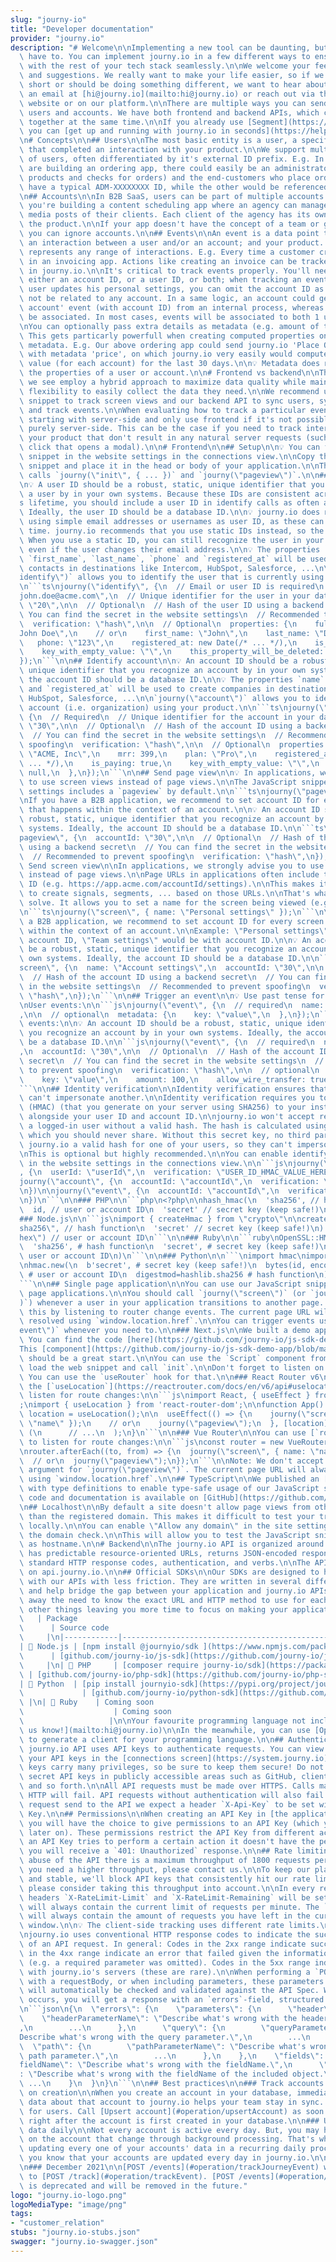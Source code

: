 ```yaml
---
slug: "journy-io"
title: "Developer documentation"
provider: "journy.io"
description: "# Welcome\n\nImplementing a new tool can be daunting, but it doesn't\
  \ have to. You can implement journy.io in a few different ways to ensure it fits\
  \ with the rest of your tech stack seamlessly.\n\nWe welcome your feedback, ideas\
  \ and suggestions. We really want to make your life easier, so if we’re falling\
  \ short or should be doing something different, we want to hear about it. Send us\
  \ an email at [hi@journy.io](mailto:hi@journy.io) or reach out via the chat on our\
  \ website or on our platform.\n\nThere are multiple ways you can send us data about\
  \ users and accounts. We have both frontend and backend APIs, which can be used\
  \ together at the same time.\n\nIf you already use [Segment](https://segment.com/),\
  \ you can [get up and running with journy.io in seconds](https://help.journy.io/en/articles/6488307-the-segment-connector).\n\
  \n# Concepts\n\n## Users\n\nThe most basic entity is a user, a specific individual\
  \ that completed an interaction with your product.\n\nWe support multiple types\
  \ of users, often differentiated by it's external ID prefix. E.g. In the case you\
  \ are building an ordering app, there could easily be an administrator (who updates\
  \ products and checks for orders) and the end-customers who place orders. One could\
  \ have a typical ADM-XXXXXXXX ID, while the other would be referenced by USR-XXXXXXXXX.\n\
  \n## Accounts\n\nIn B2B SaaS, users can be part of multiple accounts. E.g. Imagine\
  \ you're building a content scheduling app where an agency can manage the social\
  \ media posts of their clients. Each client of the agency has its own account in\
  \ the product.\n\nIf your app doesn't have the concept of a team or group of users,\
  \ you can ignore accounts.\n\n## Events\n\nAn event is a data point that represents\
  \ an interaction between a user and/or an account; and your product. Events can\
  \ represents any range of interactions. E.g. Every time a customer creates an invoice\
  \ in an invoicing app. Actions like creating an invoice can be tracked as an event\
  \ in journy.io.\n\nIt's critical to track events properly. You'll need to provide\
  \ either an account ID, or a user ID, or both; when tracking an event. E.g. If a\
  \ user updates his personal settings, you can omit the account ID as the event would\
  \ not be related to any account. In a same logic, an account could get a 'suspend\
  \ account' event (with account ID) from an internal process, whereas no user would\
  \ be associated. In most cases, events will be associated to both 1 user and 1 account.\n\
  \nYou can optionally pass extra details as metadata (e.g. amount of the invoice).\
  \ This gets particarly powerfull when creating computed properties on those event\
  \ metadata. E.g. Our above ordering app could send journy.io 'Place Order' events\
  \ with metadata 'price', on which journy.io very easily would compute a total order\
  \ value (for each account) for the last 30 days.\n\n💡 Metadata does not update\
  \ the properties of a user or account.\n\n# Frontend vs backend\n\nThe best implementations\
  \ we see employ a hybrid approach to maximize data quality while maintaining the\
  \ flexibility to easily collect the data they need.\n\nWe recommend using our JavaScript\
  \ snippet to track screen views and our backend API to sync users, sync accounts\
  \ and track events.\n\nWhen evaluating how to track a particular event, we suggest\
  \ starting with server-side and only use frontend if it's not possible to collect\
  \ purely server-side. This can be the case if you need to track interactions with\
  \ your product that don't result in any natural server requests (such as a button\
  \ click that opens a modal).\n\n# Frontend\n\n## Setup\n\n💡 You can find the JavaScript\
  \ snippet in the website settings in the connections view.\n\nCopy the JavaScript\
  \ snippet and place it in the head or body of your application.\n\nThe snippet automatically\
  \ calls `journy(\"init\", { ... })` and `journy(\"pageview\")`.\n\n## Identify user\n\
  \n💡 A user ID should be a robust, static, unique identifier that you recognize\
  \ a user by in your own systems. Because these IDs are consistent across a customer’\
  s lifetime, you should include a user ID in identify calls as often as you can.\
  \ Ideally, the user ID should be a database ID.\n\n💡 journy.io does not recommend\
  \ using simple email addresses or usernames as user ID, as these can change over\
  \ time. journy.io recommends that you use static IDs instead, so the IDs never change.\
  \ When you use a static ID, you can still recognize the user in your analytics tools,\
  \ even if the user changes their email address.\n\n💡 The properties `full_name`,\
  \ `first_name`, `last_name`, `phone` and `registered_at` will be used for creating\
  \ contacts in destinations like Intercom, HubSpot, Salesforce, ...\n\n`journy(\"\
  identify\")` allows you to identify the user that is currently using your product.\n\
  \n```ts\njourny(\"identify\", {\n  // Email or user ID is required\n  email: \"\
  john.doe@acme.com\",\n  // Unique identifier for the user in your database\n  userId:\
  \ \"20\",\n\n  // Optional\n  // Hash of the user ID using a backend secret\n  //\
  \ You can find the secret in the website settings\n  // Recommended to prevent spoofing\n\
  \  verification: \"hash\",\n\n  // Optional\n  properties: {\n    full_name: \"\
  John Doe\",\n    // or\n    first_name: \"John\",\n    last_name: \"Doe\",\n\n \
  \   phone: \"123\",\n    registered_at: new Date(/* ... */),\n    is_admin: true,\n\
  \    key_with_empty_value: \"\",\n    this_property_will_be_deleted: null,\n  },\n\
  });\n```\n\n## Identify account\n\n💡 An account ID should be a robust, static,\
  \ unique identifier that you recognize an account by in your own systems. Ideally,\
  \ the account ID should be a database ID.\n\n💡 The properties `name`, `mrr`, `plan`\
  \ and `registered_at` will be used to create companies in destinations like Intercom,\
  \ HubSpot, Salesforce, ...\n\n`journy(\"account\")` allows you to identify the business\
  \ account (i.e. organization) using your product.\n\n```ts\njourny(\"account\",\
  \ {\n  // Required\n  // Unique identifier for the account in your database\n  accountId:\
  \ \"30\",\n\n  // Optional\n  // Hash of the account ID using a backend secret\n\
  \  // You can find the secret in the website settings\n  // Recommended to prevent\
  \ spoofing\n  verification: \"hash\",\n\n  // Optional\n  properties: {\n    name:\
  \ \"ACME, Inc\",\n    mrr: 399,\n    plan: \"Pro\",\n    registered_at: new Date(/*\
  \ ... */),\n    is_paying: true,\n    key_with_empty_value: \"\",\n    this_property_will_be_deleted:\
  \ null,\n  },\n});\n```\n\n## Send page view\n\n💡 In applications, we advise you\
  \ to use screen views instead of page views.\n\nThe JavaScript snippet in the site\
  \ settings includes a `pageview` by default.\n\n```ts\njourny(\"pageview\");\n```\n\
  \nIf you have a B2B application, we recommend to set account ID for every page view\
  \ that happens within the context of an account.\n\n💡 An account ID should be a\
  \ robust, static, unique identifier that you recognize an account by in your own\
  \ systems. Ideally, the account ID should be a database ID.\n\n```ts\njourny(\"\
  pageview\", {\n  accountId: \"30\",\n\n  // Optional\n  // Hash of the account ID\
  \ using a backend secret\n  // You can find the secret in the website settings\n\
  \  // Recommended to prevent spoofing\n  verification: \"hash\",\n});\n```\n\n##\
  \ Send screen view\n\nIn applications, we strongly advise you to use screen views\
  \ instead of page views.\n\nPage URLs in applications often include the account\
  \ ID (e.g. https://app.acme.com/accountId/settings).\n\nThis makes it difficult\
  \ to create signals, segments, ... based on those URLs.\n\nThat's what screen views\
  \ solve. It allows you to set a name for the screen being viewed (e.g. Account settings).\n\
  \n```ts\njourny(\"screen\", { name: \"Personal settings\" });\n```\n\nIf you have\
  \ a B2B application, we recommend to set account ID for every screen view that happens\
  \ within the context of an account.\n\nExample: \"Personal settings\" would be without\
  \ account ID, \"Team settings\" would be with account ID.\n\n💡 An account ID should\
  \ be a robust, static, unique identifier that you recognize an account by in your\
  \ own systems. Ideally, the account ID should be a database ID.\n\n```ts\njourny(\"\
  screen\", {\n  name: \"Account settings\",\n  accountId: \"30\",\n\n  // Optional\n\
  \  // Hash of the account ID using a backend secret\n  // You can find the secret\
  \ in the website settings\n  // Recommended to prevent spoofing\n  verification:\
  \ \"hash\",\n});\n```\n\n## Trigger an event\n\n💡 Use past tense for event names.\n\
  \nUser events:\n\n```js\njourny(\"event\", {\n  // required\n  name: \"signed_in\"\
  ,\n\n  // optional\n  metadata: {\n    key: \"value\",\n  },\n});\n```\n\nAccount\
  \ events:\n\n💡 An account ID should be a robust, static, unique identifier that\
  \ you recognize an account by in your own systems. Ideally, the account ID should\
  \ be a database ID.\n\n```js\njourny(\"event\", {\n  // required\n  name: \"created_invoice\"\
  ,\n  accountId: \"30\",\n\n  // Optional\n  // Hash of the account ID using a backend\
  \ secret\n  // You can find the secret in the website settings\n  // Recommended\
  \ to prevent spoofing\n  verification: \"hash\",\n\n  // optional\n  metadata: {\n\
  \    key: \"value\",\n    amount: 100,\n    allow_wire_transfer: true,\n  },\n});\n\
  ```\n\n## Identity verification\n\nIdentity verification ensures that one person\
  \ can't impersonate another.\n\nIdentity verification requires you to add an hash\
  \ (HMAC) (that you generate on your server using SHA256) to your installation snippet\
  \ alongside your user ID and account ID.\n\njourny.io won't accept requests for\
  \ a logged-in user without a valid hash. The hash is calculated using a secret key,\
  \ which you should never share. Without this secret key, no third party can send\
  \ journy.io a valid hash for one of your users, so they can't impersonate your users.\n\
  \nThis is optional but highly recommended.\n\nYou can enable identify verification\
  \ in the website settings in the connections view.\n\n```js\njourny(\"identify\"\
  , {\n  userId: \"userId\",\n  verification: \"USER_ID_HMAC_VALUE_HERE\"\n})\n\n\
  journy(\"account\", {\n  accountId: \"accountId\",\n  verification: \"ACCOUNT_ID_HMAC_VALUE_HERE\"\
  \n})\n\njourny(\"event\", {\n  accountId: \"accountId\",\n  verification: \"ACCOUNT_ID_HMAC_VALUE_HERE\"\
  \n})\n```\n\n### PHP\n\n```php\n<?php\n\nhash_hmac(\n  'sha256', // hash function\n\
  \  id, // user or account ID\n  'secret' // secret key (keep safe!)\n);\n```\n\n\
  ### Node.js\n\n```js\nimport { createHmac } from \"crypto\"\n\ncreateHmac(\n  \"\
  sha256\", // hash function\n  'secret' // secret key (keep safe!)\n).update(id).digest(\"\
  hex\") // user or account ID\n```\n\n### Ruby\n\n```ruby\nOpenSSL::HMAC.hexdigest(\n\
  \  'sha256', # hash function\n  'secret', # secret key (keep safe!)\n  id.to_s #\
  \ user or account ID\n)\n```\n\n### Python\n\n```\nimport hmac\nimport hashlib\n\
  \nhmac.new(\n  b'secret', # secret key (keep safe!)\n  bytes(id, encoding='utf-8'),\
  \ # user or account ID\n  digestmod=hashlib.sha256 # hash function\n).hexdigest()\n\
  ```\n\n## Single page application\n\nYou can use our JavaScript snippet inside single\
  \ page applications.\n\nYou should call `journy(\"screen\")` (or `journy(\"pageview\"\
  )`) whenever a user in your application transitions to another page. You can do\
  \ this by listening to router change events. The current page URL will always be\
  \ resolved using `window.location.href`.\n\nYou can trigger events using `journy(\"\
  event\")` whenever you need to.\n\n### Next.js\n\nWe built a demo app with Next.js.\
  \ You can find the code [here](https://github.com/journy-io/js-sdk-demo-app).\n\n\
  This [component](https://github.com/journy-io/js-sdk-demo-app/blob/main/components/Journy.js)\
  \ should be a great start.\n\nYou can use the `Script` component from Next.js to\
  \ load the web snippet and call `init`.\n\nDon't forget to listen on route changes.\
  \ You can use the `useRouter` hook for that.\n\n### React Router v6\n\nYou can use\
  \ the [`useLocation`](https://reactrouter.com/docs/en/v6/api#uselocation) hook to\
  \ listen for route changes:\n\n```js\nimport React, { useEffect } from \"react\"\
  ;\nimport { useLocation } from 'react-router-dom';\n\nfunction App() {\n  const\
  \ location = useLocation();\n\n  useEffect(() => {\n    journy(\"screen\", { name:\
  \ \"name\" });\n    // or\n    journy(\"pageview\");\n  }, [location]);\n\n  return\
  \ (\n      // ...\n  );\n}\n```\n\n### Vue Router\n\nYou can use [`router.afterEach`](https://router.vuejs.org/guide/advanced/navigation-guards.html#global-after-hooks)\
  \ to listen for route changes:\n\n```js\nconst router = new VueRouter({ ... });\n\
  \nrouter.afterEach((to, from) => {\n  journy(\"screen\", { name: \"name\" });\n\
  \  // or\n  journy(\"pageview\");\n});\n```\n\nNote: We don't accept a page URL\
  \ argument for `journy(\"pageview\")`. The current page URL will always be resolved\
  \ using `window.location.href`.\n\n## TypeScript\n\nWe published an [npm package](https://www.npmjs.com/package/@journyio/web-types)\
  \ with type definitions to enable type-safe usage of our JavaScript snippet. The\
  \ code and documentation is available on [GitHub](https://github.com/journy-io/web-types).\n\
  \n## Localhost\n\nBy default a site doesn't allow page views from other domains\
  \ than the registered domain. This makes it difficult to test your tracking implementation\
  \ locally.\n\nYou can enable \"Allow any domain\" in the site settings to disable\
  \ the domain check.\n\nThis will allow you to test the JavaScript snippet with localhost\
  \ as hostname.\n\n# Backend\n\nThe journy.io API is organized around REST. Our API\
  \ has predictable resource-oriented URLs, returns JSON-encoded responses, and uses\
  \ standard HTTP response codes, authentication, and verbs.\n\nThe API is hosted\
  \ on api.journy.io.\n\n## Official SDKs\n\nOur SDKs are designed to help you interact\
  \ with our APIs with less friction. They are written in several different languages\
  \ and help bridge the gap between your application and journy.io APIs. They take\
  \ away the need to know the exact URL and HTTP method to use for each API call among\
  \ other things leaving you more time to focus on making your application.\n\n| Language\
  \   | Package                                                                  \
  \      | Source code                                                           \
  \     |\n|------------|--------------------------------------------------------------------------------|----------------------------------------------------------------------------|\n\
  | 💚 Node.js | [npm install @journyio/sdk ](https://www.npmjs.com/package/@journyio/sdk)\
  \      | [github.com/journy-io/js-sdk](https://github.com/journy-io/js-sdk)    \
  \     |\n| 🐘 PHP     | [composer require journy-io/sdk](https://packagist.org/packages/journy-io/sdk)\
  \ | [github.com/journy-io/php-sdk](https://github.com/journy-io/php-sdk)       |\n\
  | 🐍 Python  | [pip install journyio-sdk](https://pypi.org/project/journyio-sdk/)\
  \             | [github.com/journy-io/python-sdk](https://github.com/journy-io/python-sdk)\
  \ |\n| 💎 Ruby    | Coming soon                                                \
  \                    | Coming soon                                             \
  \                   |\n\nYour favourite programming language not included? [Let\
  \ us know!](mailto:hi@journy.io)\n\nIn the meanwhile, you can use [OpenAPI Generator](https://github.com/OpenAPITools/openapi-generator)\
  \ to generate a client for your programming language.\n\n## Authentication\n\nThe\
  \ journy.io API uses API keys to authenticate requests. You can view and manage\
  \ your API keys in the [connections screen](https://system.journy.io).\n\nYour API\
  \ keys carry many privileges, so be sure to keep them secure! Do not share your\
  \ secret API keys in publicly accessible areas such as GitHub, client-side code,\
  \ and so forth.\n\nAll API requests must be made over HTTPS. Calls made over plain\
  \ HTTP will fail. API requests without authentication will also fail.\n\nFor every\
  \ request send to the API we expect a header `X-Api-Key` to be set with the API\
  \ Key.\n\n## Permissions\n\nWhen creating an API Key in [the application](https://system.journy.io)\
  \ you will have the choice to give permissions to an API Key (which you can change\
  \ later on). These permissions restrict the API Key from different actions. When\
  \ an API Key tries to perform a certain action it doesn't have the permissions for,\
  \ you will receive a `401: Unauthorized` response.\n\n## Rate limiting\n\nTo prevent\
  \ abuse of the API there is a maximum throughput of 1800 requests per minute. If\
  \ you need a higher throughput, please contact us.\n\nTo keep our platform healthy\
  \ and stable, we'll block API keys that consistently hit our rate limits. Therefore,\
  \ please consider taking this throughput into account.\n\nIn every response the\
  \ headers `X-RateLimit-Limit` and `X-RateLimit-Remaining` will be set. The `X-RateLimit-Limit`-header\
  \ will always contain the current limit of requests per minute. The `X-RateLimit-Remaining`-header\
  \ will always contain the amount of requests you have left in the current sliding\
  \ window.\n\n💡 The client-side tracking uses different rate limits.\n\n## Errors\n\
  \njourny.io uses conventional HTTP response codes to indicate the success or failure\
  \ of an API request. In general: Codes in the 2xx range indicate success. Codes\
  \ in the 4xx range indicate an error that failed given the information provided\
  \ (e.g. a required parameter was omitted). Codes in the 5xx range indicate an error\
  \ with journy.io's servers (these are rare).\n\nWhen performing a `POST`- or `PUT`-request\
  \ with a requestBody, or when including parameters, these parameters and fields\
  \ will automatically be checked and validated against the API Spec. When any error\
  \ occurs, you will get a response with an `errors`-field, structured as follows:\n\
  \n```json\n{\n  \"errors\": {\n    \"parameters\": {\n      \"header\": {\n    \
  \    \"headerParameterName\": \"Describe what's wrong with the header parameter.\"\
  ,\n        ...\n      },\n      \"query\": {\n        \"queryParameterName\": \"\
  Describe what's wrong with the query parameter.\",\n        ...\n      },\n    \
  \  \"path\": {\n        \"pathParameterName\": \"Describe what's wrong with the\
  \ path parameter.\",\n        ...\n      },\n    },\n    \"fields\": {\n      \"\
  fieldName\": \"Describe what's wrong with the fieldName.\",\n      \"object.fieldName\"\
  : \"Describe what's wrong with the fieldName of the included object.\",\n      \
  \ ...\n    }\n  }\n}\n```\n\n## Best practices\n\n### Track accounts & users immediately\
  \ on creation\n\nWhen you create an account in your database, immediately sending\
  \ data about that account to journy.io helps your team stay in sync. The same goes\
  \ for users. Call [Upsert account](#operation/upsertAccount) as soon as possible,\
  \ right after the account is first created in your database.\n\n### Update account\
  \ data daily\n\nNot every account is active every day. But, you may have properties\
  \ on the account that change through background processing. That's why we recommend\
  \ updating every one of your accounts' data in a recurring daily process. This way,\
  \ you know that your accounts are updated every day in journy.io.\n\n## Changelog\n\
  \n### December 2021\n\n[POST /events](#operation/trackJourneyEvent) will be moved\
  \ to [POST /track](#operation/trackEvent). [POST /events](#operation/trackJourneyEvent)\
  \ is deprecated and will be removed in the future."
logo: "journy.io-logo.png"
logoMediaType: "image/png"
tags:
- "customer_relation"
stubs: "journy.io-stubs.json"
swagger: "journy.io-swagger.json"
---
```

